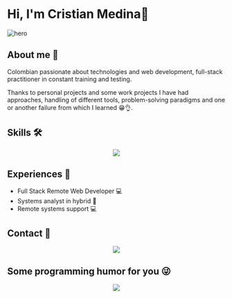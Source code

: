 # Hi, I'm Cristian Medina👋

![hero](https://user-images.githubusercontent.com/72266449/226147417-d717e804-44d3-424f-91a2-478e97cfba5e.gif)

## About me 🤔
Colombian passionate about technologies and web development, full-stack practitioner in constant training and testing.

Thanks to personal projects and some work projects I have had approaches, handling of different tools, problem-solving paradigms and one or another failure from which I learned 😁👌.

## Skills 🛠️

<p align="center"><img src="https://skillicons.dev/icons?i=laravel,php,mysql,postgres,html,css,javascript,alpinejs,jquery,tailwind,bootstrap,git,github,gitlab,md,discord,postman,vscode&perline=6" /></p>

## Experiences 🚣
* Full Stack Remote Web Developer 💻
* Systems analyst in hybrid 🔄️
* Remote systems support 💻

## Contact 📢
<p align="center">
  <a href="https://linktr.ee/devcm" target="_blank">
    <img src="https://img.shields.io/badge/linktree-1de9b6?style=for-the-badge&logo=linktree&logoColor=white-DEVCM-blue">
  </a>
</p>

## Some programming humor for you 😜
<p align="center">
    <img src="https://readme-jokes.vercel.app/api?theme=radical">
</p>